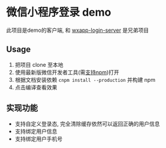 微信小程序登录 demo
===

此项目是demo的客户端, 和 [wxapp-login-server](https://github.com/chunpu/wxapp-login-server) 是兄弟项目

Usage
---

1. 把项目 clone 至本地
1. 使用最新版微信开发者工具(需[支持npm](https://developers.weixin.qq.com/miniprogram/dev/devtools/npm.html))打开
1. 根据文档安装依赖 `cnpm install --production` 并构建 npm
1. 点击编译查看效果

实现功能
---

- 支持自定义登录态, 完全清除缓存依然可以返回正确的用户信息
- 支持绑定用户信息
- 支持绑定用户手机号
